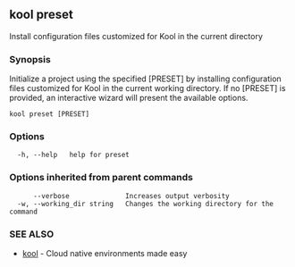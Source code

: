 ## kool preset

Install configuration files customized for Kool in the current directory

### Synopsis

Initialize a project using the specified [PRESET] by installing configuration
files customized for Kool in the current working directory. If no [PRESET] is provided,
an interactive wizard will present the available options.

```
kool preset [PRESET]
```

### Options

```
  -h, --help   help for preset
```

### Options inherited from parent commands

```
      --verbose              Increases output verbosity
  -w, --working_dir string   Changes the working directory for the command
```

### SEE ALSO

* [kool](kool)	 - Cloud native environments made easy

